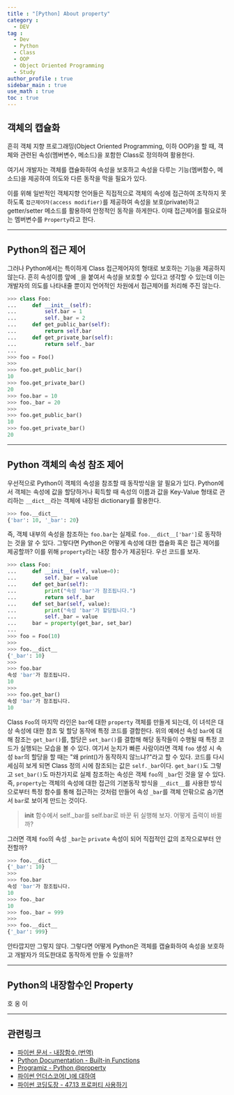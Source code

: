```yaml
---
title : "[Python] About property"
category :
  - DEV
tag :
  - Dev
  - Python
  - Class
  - OOP
  - Object Oriented Programming
  - Study
author_profile : true
sidebar_main : true
use_math : true
toc : true
---
```


## 객체의 캡슐화

흔히 객체 지향 프로그래밍(Object Oriented Programming, 이하 OOP)을 할 때, 객체와 관련된 속성(멤버변수, 메소드)을 포함한 Class로 정의하여 활용한다.

여기서 개발자는 객체를 캡슐화하여 속성을 보호하고 속성을 다루는 기능(멤버함수, 메소드)을 제공하여 의도와 다른 동작을 막을 필요가 있다.

이를 위해 일반적인 객체지향 언어들은 직접적으로 객체의 속성에 접근하여 조작하지 못하도록 `접근제어자(access modifier)`를 제공하여 속성을 보호(private)하고 getter/setter 메소드를 활용하여 안정적인 동작을 하게한다. 이때 접근제어를 필요로하는 멤버변수를 `Property`라고 한다.

---

## Python의 접근 제어

그러나 Python에서는 특이하게 Class 접근제어자의 형태로 보호하는 기능을 제공하지 않는다. 흔히 속성이름 앞에 `_`을 붙여서 속성을 보호할 수 있다고 생각할 수 있는데 이는 개발자의 의도를 나타내줄 뿐이지 언어적인 차원에서 접근제어를 처리해 주진 않는다.

``` python
>>> class Foo:
...     def __init__(self):
...         self.bar = 1
...         self._bar = 2
...     def get_public_bar(self):
...         return self.bar
...     def get_private_bar(self):
...         return self._bar
...
>>> foo = Foo()
>>>
>>> foo.get_public_bar()
10
>>> foo.get_private_bar()
20
>>> foo.bar = 10
>>> foo._bar = 20
>>>
>>> foo.get_public_bar()
10
>>> foo.get_private_bar()
20
```

---

## Python 객체의 속성 참조 제어

우선적으로 Python이 객체의 속성을 참조할 때 동작방식을 알 필요가 있다. Python에서 객체는 속성에 값을 할당하거나 획득할 때 속성의 이름과 값을 Key-Value 형태로 관리하는 `__dict__`라는 객체에 내장된 dictionary를 활용한다.

```python
>>> foo.__dict__
{'bar': 10, '_bar': 20}
```
즉, 객체 내부의 속성을 참조하는 `foo.bar`는 실제로 `foo.__dict__['bar']`로 동작하는 것을 알 수 있다. 그렇다면 Python은 어떻게 속성에 대한 캡슐화 혹은 접근 제어를 제공할까? 이를 위해 `property`라는 내장 함수가 제공된다. 우선 코드를 보자.

```python
>>> class Foo:
...     def __init__(self, value=0):
...         self._bar = value
...     def get_bar(self):
...         print("속성 'bar'가 참조됩니다.")
...         return self._bar
...     def set_bar(self, value):
...         print("속성 'bar'가 할당됩니다.")
...         self._bar = value
...     bar = property(get_bar, set_bar)
...
>>> foo = Foo(10)
>>>
>>> foo.__dict__
{'_bar': 10}
>>>
>>> foo.bar
속성 'bar'가 참조됩니다.
10
>>>
>>> foo.get_bar()
속성 'bar'가 참조됩니다.
10
```

Class `Foo`의 마지막 라인은 `bar`에 대한 `property` 객체를 만들게 되는데, 이 녀석은 대상 속성에 대한 참조 및 할당 동작에 특정 코드를 결합한다. 위의 예에선 속성 `bar`에 대해 참조는 `get_bar()`를, 할당은 `set_bar()`를 결합해 해당 동작들이 수행될 때 특정 코드가 실행되는 모습을 볼 수 있다. 여기서 눈치가 빠른 사람이라면 객체 `foo` 생성 시 속성 `bar`의 할당을 할 때는 "왜 print()가 동작하지 않느냐?"라고 할 수 있다. 코드를 다시 세심히 보게 되면 Class 정의 시에 참조되는 값은 `self._bar`이다. `get_bar()`도 그렇고 `set_bar()`도 마찬가지로 실제 참조하는 속성은 객체 `foo`의 `_bar`인 것을 알 수 있다. 즉, `property`는 객체의 속성에 대한 접근의 기본동작 방식을 `__dict__`를 사용한 방식으로부터 특정 함수를 통해 접근하는 것처럼 만들어 속성 `_bar`를 객체 안팎으로 숨기면서 `bar`로 보이게 만드는 것이다.

> __init__ 함수에서 self._bar를 self.bar로 바꾼 뒤 실행해 보자. 어떻게 출력이 바뀔까?


그러면 객체 `foo`의 속성 `_bar`는 `private` 속성이 되어 직접적인 값의 조작으로부터 안전할까?

```python
>>> foo.__dict__
{'_bar': 10}
>>>
>>> foo.bar
속성 'bar'가 참조됩니다.
10
>>> foo._bar
10
>>> foo._bar = 999
>>>
>>> foo.__dict__
{'_bar': 999}
```

안타깝지만 그렇지 않다. 그렇다면 어떻게 Python은 객체를 캡슐화하여 속성을 보호하고 개발자가 의도한대로 동작하게 만들 수 있을까?

---

## Python의 내장함수인 Property
호
옹
이

---

## 관련링크
  - [파이썬 문서 - 내장함수 (번역)](https://docs.python.org/ko/3/library/functions.html#property)
  - [Python Documentation - Built-in Functions](https://docs.python.org/3/library/functions.html#property)
  - [Programiz - Python @property](https://www.programiz.com/python-programming/property)
  - [파이썬 언더스코어(_)에 대하여](https://mingrammer.com/underscore-in-python/)
  - [파이썬 코딩도장 - 47.13 프로퍼티 사용하기](https://dojang.io/mod/page/view.php?id=2476)
